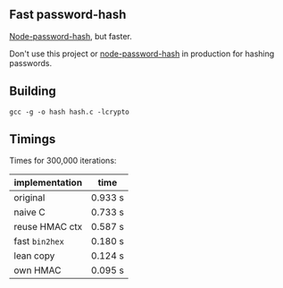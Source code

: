 ## Fast password-hash

[Node-password-hash](https://github.com/davidwood/node-password-hash), but faster. 

Don't use this project or [node-password-hash](https://github.com/davidwood/node-password-hash) in production for hashing passwords.

## Building

    gcc -g -o hash hash.c -lcrypto

## Timings

Times for 300,000 iterations:

| implementation  | time    |
|-----------------|---------|
| original        | 0.933 s |
| naive C         | 0.733 s |
| reuse HMAC ctx  | 0.587 s |
| fast `bin2hex`  | 0.180 s |
| lean copy       | 0.124 s |
| own HMAC        | 0.095 s |

